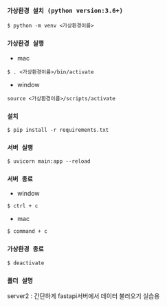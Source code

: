### `가상환경 설치 (python version:3.6+)`
```console
$ python -m venv <가상환경이름>  
```
### `가상환경 실행`
- mac
```console
$ . <가상환경이름>/bin/activate
```
- window 
```console
source <가상환경이름>/scripts/activate
```
### `설치`
```console
$ pip install -r requirements.txt
```
### `서버 실행`
```console
$ uvicorn main:app --reload
```
### `서버 종료`
- window
```console
$ ctrl + c
```
- mac
```console
$ command + c
```
### `가상환경 종료`
```console
$ deactivate
```

### `폴더 설명`
server2 : 간단하게 fastapi서버에서 데이터 불러오기 실습용
